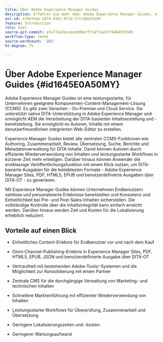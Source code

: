 ```yaml
---
title: Über Adobe Experience Manager Guides
description: Erfahren Sie mehr über Adobe Experience Manager Guides, eine DITA-basierte Content-Management-Lösung für Unternehmen. Machen Sie sich mit den Vorteilen von Experience Manager Guides vertraut.
exl-id: 474e7eab-3474-4362-9f1d-17cc98e53184
feature: Introduction
role: User
source-git-commit: afa77e42eec4ea900efff14f1ae5f79464591505
workflow-type: tm+mt
source-wordcount: '263'
ht-degree: 7%

---
```


# Über Adobe Experience Manager Guides {#id1645E0A50MY}

Adobe Experience Manager Guides ist eine leistungsstarke, für Unternehmen geeignete Komponenten-Content-Management-Lösung \(CCMS). Es gibt zwei Varianten - On-Premise und Cloud Service. Sie unterstützt native DITA-Unterstützung in Adobe Experience Manager und ermöglicht AEM die Verarbeitung der DITA-basierten Inhaltserstellung und -bereitstellung. Sie ermöglicht es Autoren, Inhalte mit einem benutzerfreundlichen integrierten Web-Editor zu erstellen.

Experience Manager Guides bietet alle zentralen CCMS-Funktionen wie Authoring, Zusammenarbeit, Review, Übersetzung, Suche, Berichte und Metadatenverwaltung für DITA-Inhalte. Damit können Autoren durch effiziente Wiederverwendung von Inhalten und leistungsstarke Workflows in kürzerer Zeit mehr erledigen. Darüber hinaus können Anwender die erstklassige Veröffentlichungsfunktion mit einem Klick nutzen, um DITA-basierte Ausgaben für die beliebtesten Formate - Adobe Experience Manager Sites, PDF, HTML5, EPUB und benutzerdefinierte Ausgaben über DITA-OT - zu generieren.

Mit Experience Manager Guides können Unternehmen Endbenutzern nahtlose und personalisierte Erlebnisse bereitstellen und Konsistenz und Einheitlichkeit bei Pre- und Post-Sales-Inhalten sicherstellen. Die vollständige Kontrolle über die Inhaltsintegrität kann einfach erreicht werden. Darüber hinaus werden Zeit und Kosten für die Lokalisierung erheblich reduziert.

## Vorteile auf einen Blick

- Einheitliches Content-Erlebnis für Endbenutzer vor und nach dem Kauf

- Omni-Channel-Publishing-Erlebnis in Experience Manager Sites, PDF, HTML5, EPUB, JSON und benutzerdefinierte Ausgabe über DITA-OT

- Vertrautheit mit bestehenden Adobe-Tools/-Systemen und die Möglichkeit zur Konsolidierung mit einem Partner

- Zentrale CMS für die durchgängige Verwaltung von Marketing- und technischen Inhalten

- Schnellere Markteinführung mit effizienter Wiederverwendung von Inhalten

- Leistungsstarke Workflows für Überprüfung, Zusammenarbeit und Übersetzung

- Geringere Lokalisierungszeiten und -kosten

- Geringerer Wartungsaufwand
